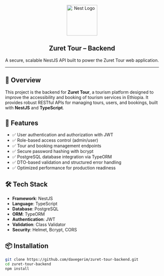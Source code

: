 <p align="center">
  <img src="https://nestjs.com/img/logo-small.svg" width="100" alt="Nest Logo" />
</p>

<h2 align="center">Zuret Tour – Backend</h2>
<p align="center">
  A secure, scalable NestJS API built to power the Zuret Tour web application.
</p>

---

## 🧭 Overview

This project is the backend for **Zuret Tour**, a tourism platform designed to improve the accessibility and booking of tourism services in Ethiopia. It provides robust RESTful APIs for managing tours, users, and bookings, built with **NestJS** and **TypeScript**.

## 🚀 Features

- ✅ User authentication and authorization with JWT
- ✅ Role-based access control (admin/user)
- ✅ Tour and booking management endpoints
- ✅ Secure password hashing with bcrypt
- ✅ PostgreSQL database integration via TypeORM
- ✅ DTO-based validation and structured error handling
- ✅ Optimized performance for production readiness

## 🛠️ Tech Stack

- **Framework**: NestJS
- **Language**: TypeScript
- **Database**: PostgreSQL
- **ORM**: TypeORM
- **Authentication**: JWT
- **Validation**: Class Validator
- **Security**: Helmet, Bcrypt, CORS

## 📦 Installation

```bash
git clone https://github.com/davegerim/zuret-tour-backend.git
cd zuret-tour-backend
npm install
